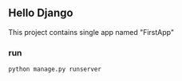 ## Hello Django
This project contains single app named "FirstApp"

### run

```
python manage.py runserver 
```
